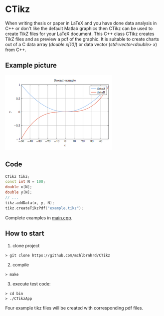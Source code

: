 # CTikz
When writing thesis or paper in LaTeX and you have done data analysis in C++ or don't like the default Matlab graphics then CTikz can be used to create TikZ files for your LaTeX document. This C++ class CTikz creates TikZ files and as preview a pdf of the graphic. It is suitable to create charts out of a C data array (*double x[10]*) or data vector (*std::vector\<double\> x*) from C++. 

## Example picture
![example picture](/doc/second.tikz.latex.png)

## Code
```C++
CTikz tikz;
const int N = 100;
double x[N];
double y[N];
// ...
tikz.addData(x, y, N);
tikz.createTikzPdf("example.tikz");
```

Complete examples in [main.cpp](main.cpp).
## How to start

1. clone project
```
> git clone https://github.com/mchlbrnhrd/CTikz
```

2. compile
```
> make
```

3. execute test code:
```
> cd bin
> ./CTikzApp
```

Four example tikz files will be created with corresponding pdf files.
